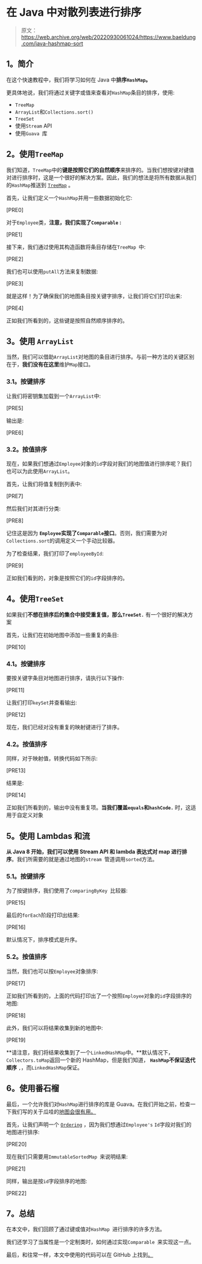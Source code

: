 # 在 Java 中对散列表进行排序

> 原文：<https://web.archive.org/web/20220930061024/https://www.baeldung.com/java-hashmap-sort>

## **1。简介**

在这个快速教程中，我们将学习如何在 Java 中**排序`HashMap`。**

更具体地说，我们将通过关键字或值来查看对`HashMap`条目的排序，使用:

*   `TreeMap`
*   `ArrayList`和`Collections.sort()`
*   `TreeSet`
*   使用`Stream` API
*   使用`Guava `库

## **2。使用`TreeMap`**

我们知道，`TreeMap`中的**键是按照它们的自然顺序**来排序的。当我们想按键对键值对进行排序时，这是一个很好的解决方案。因此，我们的想法是将所有数据从我们的`HashMap`推送到 [`TreeMap`](/web/20221201083836/https://www.baeldung.com/java-treemap) 。

首先，让我们定义一个`HashMap`并用一些数据初始化它:

[PRE0]

对于`Employee`类，**注意，我们实现了`Comparable` :**

[PRE1]

接下来，我们通过使用其构造函数将条目存储在`TreeMap `中:

[PRE2]

我们也可以使用`putAll`方法来复制数据:

[PRE3]

就是这样！为了确保我们的地图条目按关键字排序，让我们将它们打印出来:

[PRE4]

正如我们所看到的，这些键是按照自然顺序排序的。

## **3。使用** **`ArrayList`**

当然，我们可以借助`ArrayList`对地图的条目进行排序。与前一种方法的关键区别在于，**我们没有在这里**维护`Map`接口。

### **3.1。按键排序**

让我们将密钥集加载到一个`ArrayList`中:

[PRE5]

输出是:

[PRE6]

### **3.2。按值排序**

现在，如果我们想通过`Employee`对象的`id`字段对我们的地图值进行排序呢？我们也可以为此使用`ArrayList`。

首先，让我们将值复制到列表中:

[PRE7]

然后我们对其进行分类:

[PRE8]

记住这是因为 **`Employee`实现了`Comparable`接口**。否则，我们需要为对`Collections.sort`的调用定义一个手动比较器。

为了检查结果，我们打印了`employeeById`:

[PRE9]

正如我们看到的，对象是按照它们的`id`字段排序的。

## **4。使用`TreeSet `**

如果我们**不想在排序后的集合中接受重复值，那么`TreeSet.`** 有一个很好的解决方案

首先，让我们在初始地图中添加一些重复的条目:

[PRE10]

### **4.1。按键排序**

要按关键字条目对地图进行排序，请执行以下操作:

[PRE11]

让我们打印`keySet`并查看输出:

[PRE12]

现在，我们已经对没有重复的映射键进行了排序。

### **4.2。按值排序**

同样，对于映射值，转换代码如下所示:

[PRE13]

结果是:

[PRE14]

正如我们所看到的，输出中没有重复项。**当我们覆盖`equals`和`hashCode.`** 时，这适用于自定义对象

## **5。使用 Lambdas 和流**

**从 Java 8 开始，我们可以使用 Stream API 和 lambda 表达式对 map 进行排序**。我们所需要的就是通过地图的`stream `管道调用`sorted`方法。

### **5.1。按键排序**

为了按键排序，我们使用了`comparingByKey `比较器:

[PRE15]

最后的`forEach`阶段打印出结果:

[PRE16]

默认情况下，排序模式是升序。

### 5.2。按值排序

当然，我们也可以按`Employee`对象排序:

[PRE17]

正如我们所看到的，上面的代码打印出了一个按照`Employee`对象的`id`字段排序的地图:

[PRE18]

此外，我们可以将结果收集到新的地图中:

[PRE19]

**请注意，我们将结果收集到了一个`LinkedHashMap`中。**默认情况下，`Collectors.toMap`返回一个新的 HashMap，但是我们知道， **`HashMap`不保证迭代** **顺序** `,`，而`LinkedHashMap`保证。

## **6。使用番石榴**

最后，一个允许我们对`HashMap`进行排序的库是 Guava。在我们开始之前，检查一下我们写的关于瓜哇的[地图会很有用。](/web/20221201083836/https://www.baeldung.com/guava-maps)

首先，让我们声明一个 [`Ordering`](/web/20221201083836/https://www.baeldung.com/guava-ordering) ，因为我们想通过`Employee's` `Id`字段对我们的地图进行排序:

[PRE20]

现在我们只需要用`ImmutableSortedMap `来说明结果:

[PRE21]

同样，输出是按`id`字段排序的地图:

[PRE22]

## **7。总结**

在本文中，我们回顾了通过键或值对`HashMap `进行排序的许多方法。

我们还学习了当属性是一个定制类时，如何通过实现`Comparable `来实现这一点。

最后，和往常一样，本文中使用的代码可以在 GitHub 上找到[。](https://web.archive.org/web/20221201083836/https://github.com/eugenp/tutorials/tree/master/core-java-modules/core-java-collections-maps-2)